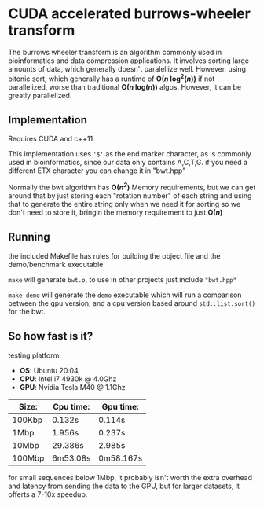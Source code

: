 # CUDA accelerated burrows-wheeler transform
The burrows wheeler transform is an algorithm commonly used in bioinformatics and data compression applications.
It involves sorting large amounts of data, which generally doesn't paralellize well.
However, using bitonic sort, which generally has a runtime of **O(*n* log<sup>2</sup>(*n*))** if not parallelized, worse than traditional **O(*n* log(*n*))** algos. However, it can be greatly parallelized.

## Implementation
Requires CUDA and c++11

This implementation uses `'$'` as the end marker character, as is commonly used in bioinformatics, since our data only contains A,C,T,G. if you need a different ETX character you can change it in "bwt.hpp"

Normally the bwt algorithm has **O(*n<sup>2</sup>*)** Memory requirements, but we can get around that by just storing each "rotation number" of each string and using that to generate the entire string only when we need it for sorting so we don't need to store it, bringin the memory requirement to just **O(*n*)**

## Running
the included Makefile has rules for building the object file and the demo/benchmark executable

`make` will generate `bwt.o`, to use in other projects just include `"bwt.hpp"`

`make demo` will generate the `demo` executable which will run a comparison between the gpu version, and a cpu version based around `std::list.sort()` for the bwt.




## So how fast is it?
testing platform:
* **OS**: Ubuntu 20.04
* **CPU**: Intel i7 4930k @ 4.0Ghz
* **GPU**: Nvidia Tesla M40 @ 1.1Ghz

| Size:  | Cpu time:  |Gpu time:|
|---    |---        |---        |
|100Kbp |0.132s     | 0.114s    |
|1Mbp   |1.956s     | 0.237s    |
|10Mbp  |29.386s    | 2.985s    |
|100Mbp |6m53.08s   | 0m58.167s |

for small sequences below 1Mbp, it probably isn't worth the extra overhead and latency from sending the data to the GPU, but for larger datasets, it offerts a 7-10x speedup.